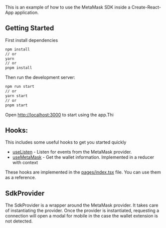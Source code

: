 This is an example of how to use the MetaMask SDK inside a Create-React-App application.

## Getting Started

First install dependencies

```bash
npm install
// or
yarn
// or
pnpm install
```

Then run the development server:

```bash
npm run start
// or
yarn start
// or
pnpm start
```

Open [http://localhost:3000](http://localhost:3000) to start using the app.Thi

## Hooks:

This includes some useful hooks to get you started quickly

- [useListen](./src/hooks/useListen.tsx) - Listen for events from the MetaMask provider.
- [useMetaMask](./src/hooks/useMetaMask.tsx) - Get the wallet information. Implemented in a reducer with context

These hooks are implemented in the [pages/index.tsx](/pages/index.tsx) file. You can use them as a reference.

## SdkProvider

The SdkProvider is a wrapper around the MetaMask provider. It takes care of instantiating the provider. Once the provider is instantiated, requesting a connection will open a modal for mobile in the case the wallet extension is not detected.
